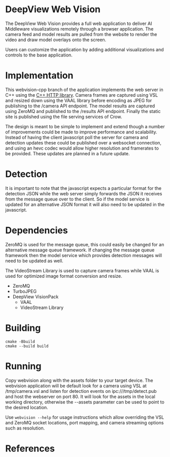 # DeepView Web Vision

The DeepView Web Vision provides a full web application to deliver AI Middleware visualizations remotely through a browser application.  The camera feed and model results are pulled from the website to render the video and draw model overlays onto the screen.

Users can customize the application by adding additional visualizations and controls to the base application.

# Implementation

This webvision-cpp branch of the application implements the web server in C++ using the [C++ HTTP library](1).  Camera frames are captured using VSL and resized down using the VAAL library before encoding as JPEG for publishing to the /camera API endpoint.  The model results are captured using ZeroMQ and published to the /results API endpoint.  Finally the static site is published using the file serving services of Crow.

The design is meant to be simple to implement and extend though a number of improvements could be made to improve performance and scalability.  Instead of having the client javascript poll the server for camera and detection updates these could be published over a websocket connection, and using an hevc codec would allow higher resolution and framerates to be provided.  These updates are planned in a future update.

# Detection

It is important to note that the javascript expects a particular format for the detection JSON while the web server simply forwards the JSON it receives from the message queue over to the client.  So if the model service is updated for an alternative JSON format it will also need to be updated in the javascript.

# Dependencies

ZeroMQ is used for the message queue, this could easily be changed for an alternative message queue framework.  If changing the message queue framework then the model service which provides detection messages will need to be updated as well.

The VideoStream Library is used to capture camera frames while VAAL is used for optimized image format conversion and resize.

- ZeroMQ
- TurboJPEG
- DeepView VisionPack
  - VAAL
  - VideoStream Library

# Building

```shell
cmake -Bbuild
cmake --build build
```

# Running

Copy webvision along with the assets folder to your target device.  The webvision application will be default look for a camera using VSL at /tmp/camera.vsl and listen for detection events on ipc:///tmp/detect.pub and host the webserver on port 80.  It will look for the assets in the local working directory, otherwise the --assets parameter can be used to point to the desired location.

Use `webvision --help` for usage instructions which allow overriding the VSL and ZeroMQ socket locations, port mapping, and camera streaming options such as resolution.

# References

[1]: https://github.com/yhirose/cpp-httplib	"C++ HTTP Library"
